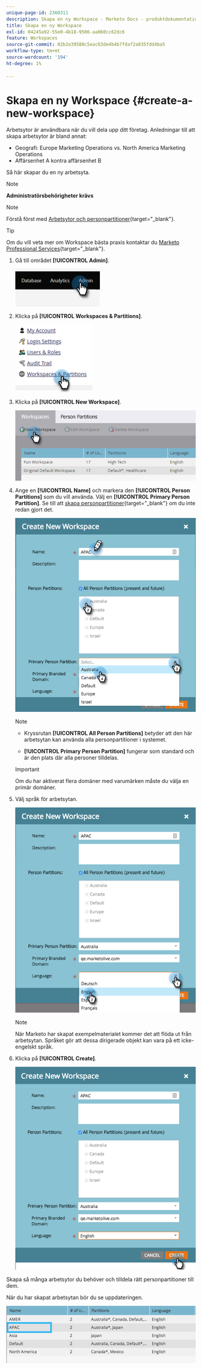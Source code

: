 ```yaml
---
unique-page-id: 2360311
description: Skapa en ny Workspace - Marketo Docs - produktdokumentation
title: Skapa en ny Workspace
exl-id: 04245a92-55e0-4b18-9506-aa060cc62dc6
feature: Workspaces
source-git-commit: 02b2e39580c5eac63de4b4b7fdaf2a835fdd4ba5
workflow-type: tm+mt
source-wordcount: '194'
ht-degree: 1%

---
```


# Skapa en ny Workspace {#create-a-new-workspace}

Arbetsytor är användbara när du vill dela upp ditt företag. Anledningar till att skapa arbetsytor är bland annat:

* Geografi: Europe Marketing Operations vs. North America Marketing Operations
* Affärsenhet A kontra affärsenhet B

Så här skapar du en ny arbetsyta.

>[!NOTE]
>
>**Administratörsbehörigheter krävs**

>[!NOTE]
>
>Förstå först med [Arbetsytor och personpartitioner](/help/marketo/product-docs/administration/workspaces-and-person-partitions/understanding-workspaces-and-person-partitions.md){target="_blank"}.

>[!TIP]
>
>Om du vill veta mer om Workspace bästa praxis kontaktar du [Marketo Professional Services](https://business.adobe.com/products/marketo/services-support.html){target="_blank"}.

1. Gå till området **[!UICONTROL Admin]**.

   ![](assets/create-a-new-workspace-1.png)

1. Klicka på **[!UICONTROL Workspaces & Partitions]**.

   ![](assets/create-a-new-workspace-2.png)

1. Klicka på **[!UICONTROL New Workspace]**.

   ![](assets/create-a-new-workspace-3.png)

1. Ange en **[!UICONTROL Name]** och markera den **[!UICONTROL Person Partitions]** som du vill använda. Välj en **[!UICONTROL Primary Person Partition]**. Se till att [skapa personpartitioner](/help/marketo/product-docs/administration/workspaces-and-person-partitions/create-a-person-partition.md){target="_blank"} om du inte redan gjort det.

   ![](assets/create-a-new-workspace-4.png)

   >[!NOTE]
   >
   >* Kryssrutan **[!UICONTROL All Person Partitions]** betyder att den här arbetsytan kan använda alla personpartitioner i systemet.
   >
   >* **[!UICONTROL Primary Person Partition]** fungerar som standard och är den plats där alla personer tilldelas.

   >[!IMPORTANT]
   >
   >Om du har aktiverat flera domäner med varumärken måste du välja en primär domäner.

1. Välj språk för arbetsytan.

   ![](assets/create-a-new-workspace-5.png)

   >[!NOTE]
   >
   >När Marketo har skapat exempelmaterialet kommer det att flöda ut från arbetsytan. Språket gör att dessa dirigerade objekt kan vara på ett icke-engelskt språk.

1. Klicka på **[!UICONTROL Create]**.

   ![](assets/create-a-new-workspace-6.png)

Skapa så många arbetsytor du behöver och tilldela rätt personpartitioner till dem.

När du har skapat arbetsytan bör du se uppdateringen.

![](assets/create-a-new-workspace-7.png)
